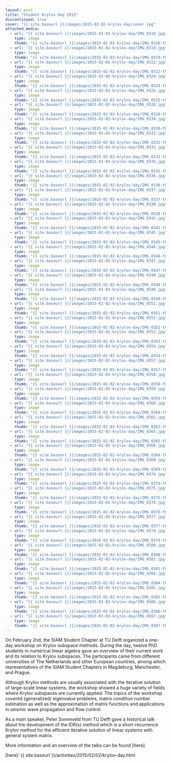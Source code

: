 ```yaml
---
layout: post
title: "Student Krylov Day 2015"
discontinued: true
cover: "{{ site.baseurl }}/images/2015-02-02-krylov-day/cover.jpg"
attached_media:
  - url: "{{ site.baseurl }}/images/2015-02-02-krylov-day/IMG_0318.jpg"
    type: image
    thumb: "{{ site.baseurl }}/images/2015-02-02-krylov-day/IMG_0318-thumb.jpg"
  - url: "{{ site.baseurl }}/images/2015-02-02-krylov-day/IMG_0319.jpg"
    type: image
    thumb: "{{ site.baseurl }}/images/2015-02-02-krylov-day/IMG_0319-thumb.jpg"
  - url: "{{ site.baseurl }}/images/2015-02-02-krylov-day/IMG_0322.jpg"
    type: image
    thumb: "{{ site.baseurl }}/images/2015-02-02-krylov-day/IMG_0322-thumb.jpg"
  - url: "{{ site.baseurl }}/images/2015-02-02-krylov-day/IMG_0324.jpg"
    type: image
    thumb: "{{ site.baseurl }}/images/2015-02-02-krylov-day/IMG_0324-thumb.jpg"
  - url: "{{ site.baseurl }}/images/2015-02-02-krylov-day/IMG_0325.jpg"
    type: image
    thumb: "{{ site.baseurl }}/images/2015-02-02-krylov-day/IMG_0325-thumb.jpg"
  - url: "{{ site.baseurl }}/images/2015-02-02-krylov-day/IMG_0328.jpg"
    type: image
    thumb: "{{ site.baseurl }}/images/2015-02-02-krylov-day/IMG_0328-thumb.jpg"
  - url: "{{ site.baseurl }}/images/2015-02-02-krylov-day/IMG_0330.jpg"
    type: image
    thumb: "{{ site.baseurl }}/images/2015-02-02-krylov-day/IMG_0330-thumb.jpg"
  - url: "{{ site.baseurl }}/images/2015-02-02-krylov-day/IMG_0332.jpg"
    type: image
    thumb: "{{ site.baseurl }}/images/2015-02-02-krylov-day/IMG_0332-thumb.jpg"
  - url: "{{ site.baseurl }}/images/2015-02-02-krylov-day/IMG_0333.jpg"
    type: image
    thumb: "{{ site.baseurl }}/images/2015-02-02-krylov-day/IMG_0333-thumb.jpg"
  - url: "{{ site.baseurl }}/images/2015-02-02-krylov-day/IMG_0335.jpg"
    type: image
    thumb: "{{ site.baseurl }}/images/2015-02-02-krylov-day/IMG_0335-thumb.jpg"
  - url: "{{ site.baseurl }}/images/2015-02-02-krylov-day/IMG_0336.jpg"
    type: image
    thumb: "{{ site.baseurl }}/images/2015-02-02-krylov-day/IMG_0336-thumb.jpg"
  - url: "{{ site.baseurl }}/images/2015-02-02-krylov-day/IMG_0337.jpg"
    type: image
    thumb: "{{ site.baseurl }}/images/2015-02-02-krylov-day/IMG_0337-thumb.jpg"
  - url: "{{ site.baseurl }}/images/2015-02-02-krylov-day/IMG_0338.jpg"
    type: image
    thumb: "{{ site.baseurl }}/images/2015-02-02-krylov-day/IMG_0338-thumb.jpg"
  - url: "{{ site.baseurl }}/images/2015-02-02-krylov-day/IMG_0342.jpg"
    type: image
    thumb: "{{ site.baseurl }}/images/2015-02-02-krylov-day/IMG_0342-thumb.jpg"
  - url: "{{ site.baseurl }}/images/2015-02-02-krylov-day/IMG_0345.jpg"
    type: image
    thumb: "{{ site.baseurl }}/images/2015-02-02-krylov-day/IMG_0345-thumb.jpg"
  - url: "{{ site.baseurl }}/images/2015-02-02-krylov-day/IMG_0346.jpg"
    type: image
    thumb: "{{ site.baseurl }}/images/2015-02-02-krylov-day/IMG_0346-thumb.jpg"
  - url: "{{ site.baseurl }}/images/2015-02-02-krylov-day/IMG_0347.jpg"
    type: image
    thumb: "{{ site.baseurl }}/images/2015-02-02-krylov-day/IMG_0347-thumb.jpg"
  - url: "{{ site.baseurl }}/images/2015-02-02-krylov-day/IMG_0348.jpg"
    type: image
    thumb: "{{ site.baseurl }}/images/2015-02-02-krylov-day/IMG_0348-thumb.jpg"
  - url: "{{ site.baseurl }}/images/2015-02-02-krylov-day/IMG_0349.jpg"
    type: image
    thumb: "{{ site.baseurl }}/images/2015-02-02-krylov-day/IMG_0349-thumb.jpg"
  - url: "{{ site.baseurl }}/images/2015-02-02-krylov-day/IMG_0351.jpg"
    type: image
    thumb: "{{ site.baseurl }}/images/2015-02-02-krylov-day/IMG_0351-thumb.jpg"
  - url: "{{ site.baseurl }}/images/2015-02-02-krylov-day/IMG_0352.jpg"
    type: image
    thumb: "{{ site.baseurl }}/images/2015-02-02-krylov-day/IMG_0352-thumb.jpg"
  - url: "{{ site.baseurl }}/images/2015-02-02-krylov-day/IMG_0353.jpg"
    type: image
    thumb: "{{ site.baseurl }}/images/2015-02-02-krylov-day/IMG_0353-thumb.jpg"
  - url: "{{ site.baseurl }}/images/2015-02-02-krylov-day/IMG_0354.jpg"
    type: image
    thumb: "{{ site.baseurl }}/images/2015-02-02-krylov-day/IMG_0354-thumb.jpg"
  - url: "{{ site.baseurl }}/images/2015-02-02-krylov-day/IMG_0357.jpg"
    type: image
    thumb: "{{ site.baseurl }}/images/2015-02-02-krylov-day/IMG_0357-thumb.jpg"
  - url: "{{ site.baseurl }}/images/2015-02-02-krylov-day/IMG_0358.jpg"
    type: image
    thumb: "{{ site.baseurl }}/images/2015-02-02-krylov-day/IMG_0358-thumb.jpg"
  - url: "{{ site.baseurl }}/images/2015-02-02-krylov-day/IMG_0359.jpg"
    type: image
    thumb: "{{ site.baseurl }}/images/2015-02-02-krylov-day/IMG_0359-thumb.jpg"
  - url: "{{ site.baseurl }}/images/2015-02-02-krylov-day/IMG_0360.jpg"
    type: image
    thumb: "{{ site.baseurl }}/images/2015-02-02-krylov-day/IMG_0360-thumb.jpg"
  - url: "{{ site.baseurl }}/images/2015-02-02-krylov-day/IMG_0362.jpg"
    type: image
    thumb: "{{ site.baseurl }}/images/2015-02-02-krylov-day/IMG_0362-thumb.jpg"
  - url: "{{ site.baseurl }}/images/2015-02-02-krylov-day/IMG_0365.jpg"
    type: image
    thumb: "{{ site.baseurl }}/images/2015-02-02-krylov-day/IMG_0365-thumb.jpg"
  - url: "{{ site.baseurl }}/images/2015-02-02-krylov-day/IMG_0366.jpg"
    type: image
    thumb: "{{ site.baseurl }}/images/2015-02-02-krylov-day/IMG_0366-thumb.jpg"
  - url: "{{ site.baseurl }}/images/2015-02-02-krylov-day/IMG_0369.jpg"
    type: image
    thumb: "{{ site.baseurl }}/images/2015-02-02-krylov-day/IMG_0369-thumb.jpg"
  - url: "{{ site.baseurl }}/images/2015-02-02-krylov-day/IMG_0374.jpg"
    type: image
    thumb: "{{ site.baseurl }}/images/2015-02-02-krylov-day/IMG_0374-thumb.jpg"
  - url: "{{ site.baseurl }}/images/2015-02-02-krylov-day/IMG_0375.jpg"
    type: image
    thumb: "{{ site.baseurl }}/images/2015-02-02-krylov-day/IMG_0375-thumb.jpg"
  - url: "{{ site.baseurl }}/images/2015-02-02-krylov-day/IMG_0376.jpg"
    type: image
    thumb: "{{ site.baseurl }}/images/2015-02-02-krylov-day/IMG_0376-thumb.jpg"
  - url: "{{ site.baseurl }}/images/2015-02-02-krylov-day/IMG_0377.jpg"
    type: image
    thumb: "{{ site.baseurl }}/images/2015-02-02-krylov-day/IMG_0377-thumb.jpg"
  - url: "{{ site.baseurl }}/images/2015-02-02-krylov-day/IMG_0379.jpg"
    type: image
    thumb: "{{ site.baseurl }}/images/2015-02-02-krylov-day/IMG_0379-thumb.jpg"
  - url: "{{ site.baseurl }}/images/2015-02-02-krylov-day/IMG_0380.jpg"
    type: image
    thumb: "{{ site.baseurl }}/images/2015-02-02-krylov-day/IMG_0380-thumb.jpg"
  - url: "{{ site.baseurl }}/images/2015-02-02-krylov-day/IMG_0381.jpg"
    type: image
    thumb: "{{ site.baseurl }}/images/2015-02-02-krylov-day/IMG_0381-thumb.jpg"
  - url: "{{ site.baseurl }}/images/2015-02-02-krylov-day/IMG_0384.jpg"
    type: image
    thumb: "{{ site.baseurl }}/images/2015-02-02-krylov-day/IMG_0384-thumb.jpg"
  - url: "{{ site.baseurl }}/images/2015-02-02-krylov-day/IMG_0385.jpg"
    type: image
    thumb: "{{ site.baseurl }}/images/2015-02-02-krylov-day/IMG_0385-thumb.jpg"
  - url: "{{ site.baseurl }}/images/2015-02-02-krylov-day/IMG_0386.jpg"
    type: image
    thumb: "{{ site.baseurl }}/images/2015-02-02-krylov-day/IMG_0386-thumb.jpg"
  - url: "{{ site.baseurl }}/images/2015-02-02-krylov-day/IMG_0387.jpg"
    type: image
    thumb: "{{ site.baseurl }}/images/2015-02-02-krylov-day/IMG_0387-thumb.jpg"
---
```


On February 2nd, the SIAM Student Chapter at TU Delft organized a one-day workshop on Krylov subspace methods. During the day, twelve PhD students in numerical linear algebra gave an overview of their current work and its relation to Krylov subspaces. The participants came from different universities of The Netherlands and other European countries, among which representatives of the SIAM Student Chapters in Magdeburg, Manchester, and Prague. 

Although Krylov methods are usually associated with the iterative solution of large-scale linear systems, the workshop showed a huge variety of fields where Krylov subspaces are currently applied. The topics of the workshop covered (generalized) eigenvalue problems, matrix condition number estimation as well as the approximation of matrix functions and applications in seismic wave propagation and flow control.

As a main speaker, Peter Sonneveld from TU Delft gave a historical talk about the development of the IDR(s) method which is a short-recurrence Krylov method for the efficient iterative solution of linear systems with general system matrix.
 
More information and an overview of the talks can be found [here].

[here]: {{ site.baseurl }}/activities/2015/02/02/krylov-day.html
